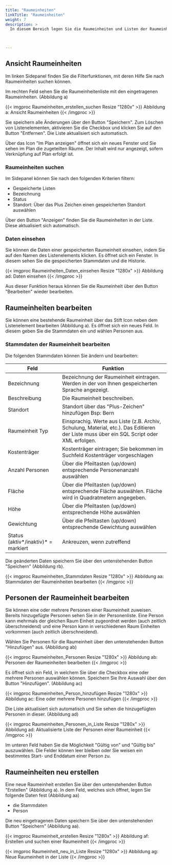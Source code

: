 ```yaml
---
title: "Raumeinheiten"
linkTitle: "Raumeinheiten"
weight: 7
description: >
  In diesem Bereich legen Sie die Raumeinheiten und Listen der Raumeinheiten an. Fügen Sie neue Raumeinheiten hinzu oder löschen Sie bestehende Raumeinheiten. 
 


---
```

## Ansicht Raumeinheiten
Im linken Sidepanel finden Sie die Filterfunktionen, mit deren Hilfe Sie nach Raumeinheiten suchen können. 

Im rechten Feld sehen Sie die Raumeinheitenliste mit den eingetragenen Raumeinheiten. (Abbildung a)

{{< imgproc Raumeinheiten_erstellen_suchen Resize "1280x" >}}
Abbildung a: Ansicht Raumeinheiten
{{< /imgproc >}}

Sie speichern alle Änderungen über den Button "Speichern". 
Zum Löschen von Listenelementen, aktivieren Sie die Checkbox und klicken Sie auf den Button "Entfernen". Die Liste aktualisiert sich automatisch. 

Über das Icon "Im Plan anzeigen" öffnet sich ein neues Fenster und Sie sehen im Plan die zugeteilten Räume. Der Inhalt wird nur angezeigt, sofern Verknüpfung auf Plan erfolgt ist.

### Raumeinheiten suchen 
Im Sidepanel können Sie nach den folgenden Kriterien filtern: 

* Gespeicherte Listen
* Bezeichnung 
* Status 
* Standort: Über das Plus Zeichen einen gespeicherten Standort auswählen

Über den Button "Anzeigen" finden Sie die Raumeinheiten in der Liste. Diese aktualisiert sich automatisch. 

### Daten einsehen
Sie können die Daten einer gespeicherten Raumeinheit einsehen, indem Sie auf den Namen des Listenelements klicken. Es öffnet sich ein Fenster. In diesem sehen Sie die gespeicherten Stammdaten und die Historie. 

{{< imgproc Raumeinheiten_Daten_einsehen Resize "1280x" >}}
Abbildung ad: Daten einsehen
{{< /imgproc >}}

Aus dieser Funktion heraus können Sie die Raumeinheit über den Button "Bearbeiten" wieder bearbeiten. 

## Raumeinheiten bearbeiten
Sie können eine bestehende Raumeinheit über das Stift Icon neben dem Listenelement bearbeiten (Abbildung a). Es öffnet sich ein neues Feld. In diesem geben Sie die Stammdaten ein und wählen Personen aus. 

### Stammdaten der Raumeinheit bearbeiten
Die folgenden Stammdaten können Sie ändern und bearbeiten: 

| Feld         | Funktion         | 
| ------------- |-------------  | 
| Bezeichnung       | Bezeichnung der Raumeinheit eintragen. Werden in der von Ihnen gespeicherten Sprache angezeigt. |
| Beschreibung      | Die Raumeinheit beschreiben.  | 
| Standort  | Standort über das "Plus-Zeichen" hinzufügen Bsp: Bern     |  
| Raumeinheit Typ    | Einsprachig. Werte aus Liste (z.B. Archiv, Schulung, Material, etc.). Das Editieren der Liste muss über ein SQL Script oder XML erfolgen.  |  
| Kostenträger  |  Kostenträger eintragen; Sie bekommen im Suchfeld Kostenträger vorgeschlagen |  
| Anzahl Personen | Über die Pfeiltasten (up/down) entsprechende Personenanzahl auswählen  | 
| Fläche | Über die Pfeiltasten (up/down) entsprechende Fläche auswählen. Fläche wird in Quadratmetern angegeben.  | 
| Höhe | Über die Pfeiltasten (up/down) entsprechende Höhe auswählen  | 
| Gewichtung | Über die Pfeiltasten (up/down) entsprechende Gewichtung auswählen  | 
| Status (aktiv*/inaktiv)* = markiert | Ankreuzen, wenn zutreffend  | 

Die geänderten Daten speichern Sie über den untenstehenden Button "Speichern" (Abbildung rb).

{{< imgproc Raumeinheiten_Stammdaten Resize "1280x" >}}
Abbildung aa: Stammdaten der Raumeinheiten bearbeiten
{{< /imgproc >}}


## Personen der Raumeinheit bearbeiten
Sie können eine oder mehrere Personen einer Raumeinheit zuweisen. Bereits hinzugefügte Personen sehen Sie in der Personenliste. Eine Person kann mehrmals der gleichen Raum Einheit zugeordnet werden (auch zeitlich überschneidend) und eine Person kann in verschiedenen Raum Einheiten vorkommen (auch zeitlich überschneidend).

Wählen Sie Personen für die Raumeinheit über den untenstehenden Button "Hinzufügen" aus. (Abbildung ab) 

{{< imgproc Raumeinheiten_Personen Resize "1280x" >}}
Abbildung ab: Personen der Raumeinheiten bearbeiten
{{< /imgproc >}}

Es öffnet sich ein Feld, in welchem Sie über die Checkbox eine oder mehrere Personen auswählen können. Speichern Sie Ihre Auswahl über den Button "Hinzufügen". (Abbildung ac)

{{< imgproc Raumeinheiten_Person_hinzufügen Resize "1280x" >}}
Abbildung ac: Eine oder mehrere Personen hinzufügen
{{< /imgproc >}}

Die Liste aktualisiert sich automatisch und Sie sehen die hinzugefügten Personen in dieser. (Abbildung ad)

{{< imgproc Raumeinheiten_Personen_in_Liste Resize "1280x" >}}
Abbildung ad: Aktualisierte Liste der Personen einer Raumeinheit
{{< /imgproc >}}

Im unteren Feld haben Sie die Möglichkeit "Gültig von" und "Gültig bis" auszuwählen. Die Felder können leer bleiben oder Sie weisen ein bestimmtes Start- und Enddatum einer Person zu.


## Raumeinheiten neu erstellen
Eine neue Raumeinheit erstellen Sie über den untenstehenden Button "Erstellen" (Abbildung a). In dem Feld, welches sich öffnet, legen Sie folgende Daten fest (Abbildung aa) 
* die Stammdaten
* Person  

Die neu eingetragenen Daten speichern Sie über den untenstehenden Button "Speichern" (Abbildung aa).

{{< imgproc Raumeinheit_erstellen Resize "1280x" >}}
Abbildung af: Erstellen und suchen einer Raumeinheit
{{< /imgproc >}}

{{< imgproc Raumeinheit_neu_in_Liste Resize "1280x" >}}
Abbildung ag: Neue Raumeinheit in der Liste
{{< /imgproc >}}